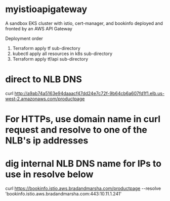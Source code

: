 # myistioapigateway
A sandbox EKS cluster with istio, cert-manager, and bookinfo deployed and fronted by an AWS API Gateway

Deployment order
1.  Terraform apply tf sub-directory
2.  kubectl apply all resources in k8s sub-directory
3.  Terraform apply tf/api sub-directory

# direct to NLB DNS
curl http://a9ab74a5163e94daaacf47dd24e7c72f-9b64cb6a607fd1f1.elb.us-west-2.amazonaws.com/productpage

# For HTTPs, use domain name in curl request and resolve to one of the NLB's ip addresses
# dig internal NLB DNS name for IPs to use in resolve below
curl https://bookinfo.istio.aws.bradandmarsha.com/productpage --resolve 'bookinfo.istio.aws.bradandmarsha.com:443:10.11.1.241'
